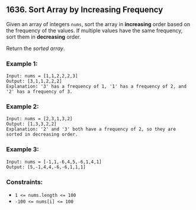 ## 1636. Sort Array by Increasing Frequency

Given an array of integers ```nums```, sort the array in **increasing** order based on the frequency of the values. If multiple values have the same frequency, sort them in **decreasing** order.

Return the *sorted array*.

### Example 1:
```
Input: nums = [1,1,2,2,2,3]
Output: [3,1,1,2,2,2]
Explanation: '3' has a frequency of 1, '1' has a frequency of 2, and '2' has a frequency of 3.
```
### Example 2:
```
Input: nums = [2,3,1,3,2]
Output: [1,3,3,2,2]
Explanation: '2' and '3' both have a frequency of 2, so they are sorted in decreasing order.
```
### Example 3:
```
Input: nums = [-1,1,-6,4,5,-6,1,4,1]
Output: [5,-1,4,4,-6,-6,1,1,1]
```

### Constraints:

* ```1 <= nums.length <= 100```
* ```-100 <= nums[i] <= 100```